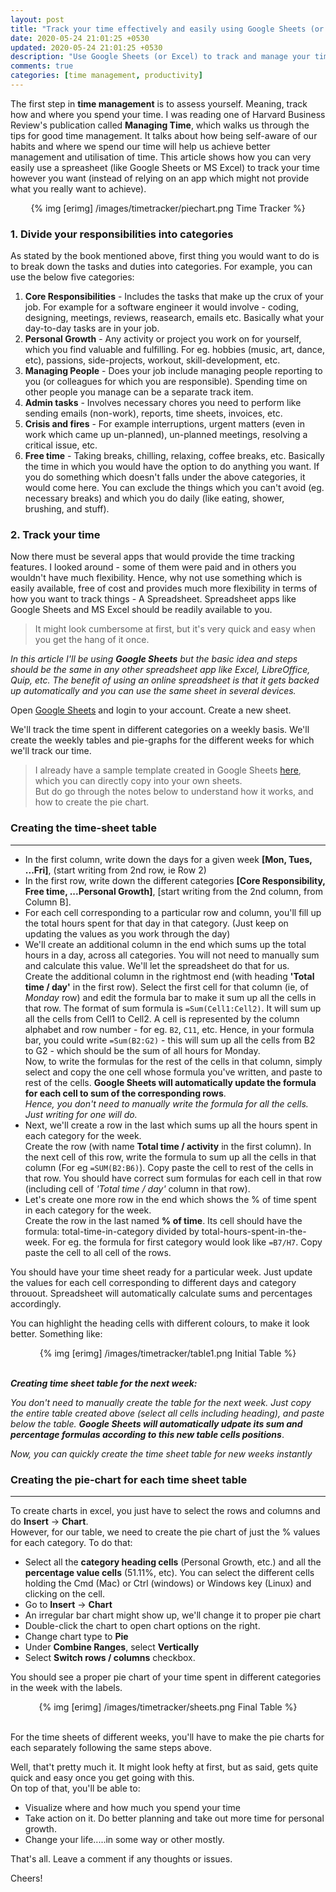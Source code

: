 ```yaml
---
layout: post
title: "Track your time effectively and easily using Google Sheets (or Excel)"
date: 2020-05-24 21:01:25 +0530
updated: 2020-05-24 21:01:25 +0530
description: "Use Google Sheets (or Excel) to track and manage your time easily and effectively"
comments: true
categories: [time management, productivity]
---
```


The first step in **time management** is to assess yourself. Meaning, track how and where you spend your time. I was reading one of Harvard Business Review's publication called **Managing Time**, which walks us through the tips for good time management. It talks about how being self-aware of our habits and where we spend our time will help us achieve better management and utilisation of time. This article shows how you can very easily use a spreasheet (like Google Sheets or MS Excel) to track your time however you want (instead of relying on an app which might not provide what you really want to achieve).

<center>
	{% img [erimg] /images/timetracker/piechart.png Time Tracker %}
</center>

<!-- more -->

### 1. Divide your responsibilities into categories  
As stated by the book mentioned above, first thing you would want to do is to break down the tasks and duties into categories. For example, you can use the below five categories:  

1. **Core Responsibilities** - Includes the tasks that make up the crux of your job. For example for a software engineer it would involve - coding, designing, meetings, reviews, reasearch, emails etc. Basically what your day-to-day tasks are in your job.
2. **Personal Growth** - Any activity or project you work on for yourself, which you find valuable and fulfilling. For eg. hobbies (music, art, dance, etc), passions, side-projects, workout, skill-development, etc.
3. **Managing People** - Does your job include managing people reporting to you (or colleagues for which you are responsible). Spending time on other people you manage can be a separate track item.
4. **Admin tasks** - Involves necessary chores you need to perform like sending emails (non-work), reports, time sheets, invoices, etc.
5. **Crisis and fires** - For example interruptions, urgent matters (even in work which came up un-planned), un-planned meetings, resolving a critical issue, etc.
6. **Free time** - Taking breaks, chilling, relaxing, coffee breaks, etc. Basically the time in which you would have the option to do anything you want. If you do something which doesn't falls under the above categories, it would come here. You can exclude the things which you can't avoid (eg. necessary breaks) and which you do daily (like eating, shower, brushing, and stuff).


### 2. Track your time
Now there must be several apps that would provide the time tracking features. I looked around - some of them were paid and in others you wouldn't have much flexibility. Hence, why not use something which is easily available, free of cost and provides much more flexibility in terms of how you want to track things - A Spreadsheet. Spreadsheet apps like Google Sheets and MS Excel should be readily available to you.  

>It might look cumbersome at first, but it's very quick and easy when you get the hang of it once.

*In this article I'll be using **Google Sheets** but the basic idea and steps should be the same in any other spreadsheet app like Excel, LibreOffice, Quip, etc. The benefit of using an online spreadsheet is that it gets backed up automatically and you can use the same sheet in several devices.*

Open [Google Sheets](http://sheets.google.com/) and login to your account.
Create a new sheet.  

We'll track the time spent in different categories on a weekly basis. We'll create the weekly tables and pie-graphs for the different weeks for which we'll track our time. 

> I already have a sample template created in Google Sheets [here](https://docs.google.com/spreadsheets/d/1L95l_6BpCyNcbnzoYEZYqN0xRWb8iYZiWaBv2ZCTMs8/edit?usp=sharing), which you can directly copy into your own sheets.  
But do go through the notes below to understand how it works, and how to create the pie chart.


### Creating the time-sheet table

---
* In the first column, write down the days for a given week **[Mon, Tues, ...Fri]**, (start writing from 2nd row, ie Row 2) 
* In the first row, write down the different categories **[Core Responsibility, Free time, ...Personal Growth]**, [start writing from the 2nd column, from Column B].  
* For each cell corresponding to a particular row and column, you'll fill up the total hours spent for that day in that category. (Just keep on updating the values as you work through the day)
* We'll create an additional column in the end which sums up the total hours in a day, across all categories. You will not need to manually sum and calculate this value. We'll let the spreadsheet do that for us.  
Create the additional column in the rightmost end (with heading **'Total time / day'** in the first row). Select the first cell for that column (ie, of *Monday* row) and edit the formula bar to make it sum up all the cells in that row. The format of sum formula is `=Sum(Cell1:Cell2)`. It will sum up all the cells from Cell1 to Cell2. A cell is represented by the column alphabet and row number - for eg. `B2`, `C11`, etc. Hence, in your formula bar, you could write `=Sum(B2:G2)` - this will sum up all the cells from B2 to G2 - which should be the sum of all hours for Monday.  
Now, to write the formulas for the rest of the cells in that column, simply select and copy the one cell whose formula you've written, and paste to rest of the cells. **Google Sheets will automatically update the formula for each cell to sum of the corresponding rows**.  
*Hence, you don't need to manually write the formula for all the cells. Just writing for one will do.*
* Next, we'll create a row in the last which sums up all the hours spent in each category for the week.  
Create the row (with name  **Total time / activity** in the first column). In the next cell of this row, write the formula to sum up all the cells in that column (For eg `=SUM(B2:B6)`). Copy paste the cell to rest of the cells in that row. You should have correct sum formulas for each cell in that row (including cell of *'Total time / day'* column in that row).  
* Let's create one more row in the end which shows the % of time spent in each category for the week.  
Create the row in the last named **% of time**. Its cell should have the formula: total-time-in-category divided by total-hours-spent-in-the-week. For eg. the formula for first category would look like `=B7/H7`. Copy paste the cell to all cell of the rows.

You should have your time sheet ready for a particular week. Just update the values for each cell corresponding to different days and category throuout. Spreadsheet will automatically calculate sums and percentages accordingly. 

You can highlight the heading cells with different colours, to make it look better. Something like: 
<center>
	{% img [erimg] /images/timetracker/table1.png Initial Table %}
</center><br>



***Creating time sheet table for the next week:***   

*You don't need to manually create the table for the next week. Just copy the entire table created above (select all cells including heading), and paste below the table. **Google Sheets will automatically udpate its sum and percentage formulas according to this new table cells positions***.  

*Now, you can quickly create the time sheet table for new weeks instantly*

### Creating the pie-chart for each time sheet table

---
To create charts in excel, you just have to select the rows and columns and do **Insert** -> **Chart**.  
However, for our table, we need to create the pie chart of just the % values for each category. To do that:  

* Select all the **category heading cells** (Personal Growth, etc.) and all the **percentage value cells** (51.11%, etc). You can select the different cells holding the Cmd (Mac) or Ctrl (windows) or Windows key (Linux) and clicking on the cell.
* Go to **Insert** -> **Chart**
* An irregular bar chart might show up, we'll change it to proper pie chart
* Double-click the chart to open chart options on the right.
* Change chart type to **Pie**
* Under **Combine Ranges**, select **Vertically**
* Select **Switch rows / columns** checkbox.

You should see a proper pie chart of your time spent in different categories in the week with the labels.

<center>
	{% img [erimg] /images/timetracker/sheets.png Final Table %}
</center><br>


For the time sheets of different weeks, you'll have to make the pie charts for each separately following the same steps above.


Well, that't pretty much it. It might look hefty at first, but as said, gets quite quick and easy once you get going with this.  
On top of that, you'll be able to:

* Visualize where and how much you spend your time
* Take action on it. Do better planning and take out more time for personal growth.
* Change your life.....in some way or other mostly.


That's all. Leave a comment if any thoughts or issues.

Cheers!
